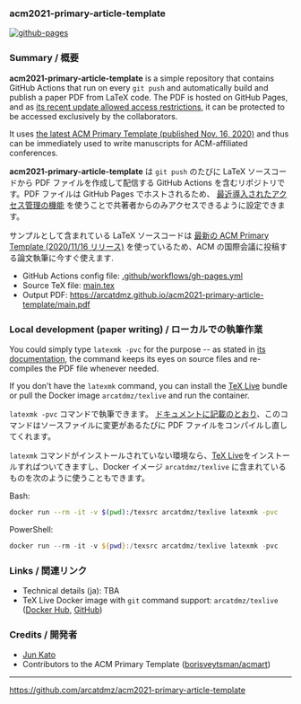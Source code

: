 ### acm2021-primary-article-template

[![github-pages](https://github.com/arcatdmz/acm2021-primary-article-template/workflows/github-pages/badge.svg)](https://github.com/arcatdmz/acm2021-primary-article-template/actions?query=workflow%3Agithub-pages)

### Summary / 概要

**acm2021-primary-article-template** is a simple repository that contains GitHub Actions that run on every `git push` and automatically build and publish a paper PDF from LaTeX code. The PDF is hosted on GitHub Pages, and as [its recent update allowed access restrictions](https://github.blog/changelog/2021-01-21-access-control-for-github-pages/), it can be protected to be accessed exclusively by the collaborators.

It uses [the latest ACM Primary Template (published Nov. 16, 2020)](https://www.acm.org/publications/taps/word-template-workflow) and thus can be immediately used to write manuscripts for ACM-affiliated conferences.

**acm2021-primary-article-template** は `git push` のたびに LaTeX ソースコードから PDF ファイルを作成して配信する GitHub Actions を含むリポジトリです。PDF ファイルは GitHub Pages でホストされるため、 [最近導入されたアクセス管理の機能](https://github.blog/changelog/2021-01-21-access-control-for-github-pages/) を使うことで共著者からのみアクセスできるように設定できます。

サンプルとして含まれている LaTeX ソースコードは [最新の ACM Primary Template (2020/11/16 リリース)](https://www.acm.org/publications/taps/word-template-workflow) を使っているため、ACM の国際会議に投稿する論文執筆に今すぐ使えます.

- GitHub Actions config file: [.github/workflows/gh-pages.yml](https://github.com/arcatdmz/acm2021-primary-article-template/blob/main/.github/workflows/gh-pages.yml)
- Source TeX file: [main.tex](https://github.com/arcatdmz/acm2021-primary-article-template/blob/main/main.tex)
- Output PDF: https://arcatdmz.github.io/acm2021-primary-article-template/main.pdf

### Local development (paper writing) / ローカルでの執筆作業

You could simply type `latexmk -pvc` for the purpose -- as stated in [its documentation](https://mg.readthedocs.io/latexmk.html), the command keeps its eyes on source files and re-compiles the PDF file whenever needed.

If you don't have the `latexmk` command, you can install the [TeX Live](https://tug.org/texlive/) bundle or pull the Docker image `arcatdmz/texlive` and run the container.

`latexmk -pvc` コマンドで執筆できます。 [ドキュメントに記載のとおり](https://mg.readthedocs.io/latexmk.html)、このコマンドはソースファイルに変更があるたびに PDF ファイルをコンパイルし直してくれます。

`latexmk` コマンドがインストールされていない環境なら、[TeX Live](https://tug.org/texlive/)をインストールすればついてきますし、Docker イメージ `arcatdmz/texlive` に含まれているものを次のように使うこともできます。

Bash:

```sh
docker run --rm -it -v $(pwd):/texsrc arcatdmz/texlive latexmk -pvc
```

PowerShell:

```ps1
docker run --rm -it -v ${pwd}:/texsrc arcatdmz/texlive latexmk -pvc
```

### Links / 関連リンク

- Technical details (ja): TBA
- TeX Live Docker image with `git` command support: `arcatdmz/texlive` ([Docker Hub](https://hub.docker.com/repository/docker/arcatdmz/texlive), [GitHub](https://github.com/arcatdmz/texlive))

### Credits / 開発者

- [Jun Kato](https://junkato.jp)
- Contributors to the ACM Primary Template ([borisveytsman/acmart](https://github.com/borisveytsman/acmart))

---

https://github.com/arcatdmz/acm2021-primary-article-template
